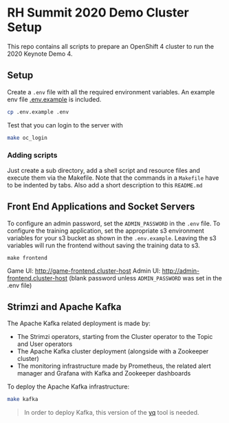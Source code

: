 # RH Summit 2020 Demo Cluster Setup

This repo contains all scripts to prepare an OpenShift 4 cluster to run the 2020 Keynote Demo 4.

## Setup

Create a `.env` file with all the required environment variables. An example env file [.env.example](.env.example) is included.

```bash
cp .env.example .env
```

Test that you can login to the server with

```bash
make oc_login
```

### Adding scripts

Just create a sub directory, add a shell script and resource files and execute them via the Makefile.
Note that the commands in a `Makefile` have to be indented by tabs.
Also add a short description to this `README.md`


## Front End Applications and Socket Servers
To configure an admin password, set the `ADMIN_PASSWORD` in the `.env` file.
To configure the training application, set the appropriate s3 environment variables
for your s3 bucket as shown in the `.env.example`.  Leaving the s3 variables 
will run the frontend without saving the training data to s3.
```
make frontend
```
Game UI: http://game-frontend.cluster-host
Admin UI: http://admin-frontend.cluster-host (blank password unless `ADMIN_PASSWORD` was set in the .env file)

## Strimzi and Apache Kafka

The Apache Kafka related deployment is made by:

* The Strimzi operators, starting from the Cluster operator to the Topic and User operators
* The Apache Kafka cluster deployment (alongside with a Zookeeper cluster)
* The monitoring infrastructure made by Prometheus, the related alert manager and Grafana with Kafka and Zookeeper dashboards

To deploy the Apache Kafka infrastructure:

```bash
make kafka
```

> In order to deploy Kafka, this version of the [yq](https://github.com/mikefarah/yq) tool is needed.